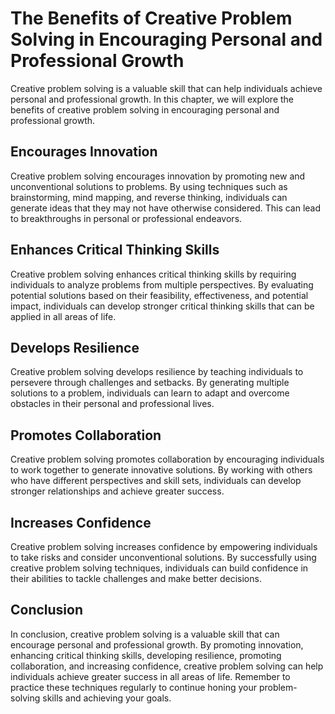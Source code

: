 The Benefits of Creative Problem Solving in Encouraging Personal and Professional Growth
=============================================================================================================================

Creative problem solving is a valuable skill that can help individuals achieve personal and professional growth. In this chapter, we will explore the benefits of creative problem solving in encouraging personal and professional growth.

Encourages Innovation
---------------------

Creative problem solving encourages innovation by promoting new and unconventional solutions to problems. By using techniques such as brainstorming, mind mapping, and reverse thinking, individuals can generate ideas that they may not have otherwise considered. This can lead to breakthroughs in personal or professional endeavors.

Enhances Critical Thinking Skills
---------------------------------

Creative problem solving enhances critical thinking skills by requiring individuals to analyze problems from multiple perspectives. By evaluating potential solutions based on their feasibility, effectiveness, and potential impact, individuals can develop stronger critical thinking skills that can be applied in all areas of life.

Develops Resilience
-------------------

Creative problem solving develops resilience by teaching individuals to persevere through challenges and setbacks. By generating multiple solutions to a problem, individuals can learn to adapt and overcome obstacles in their personal and professional lives.

Promotes Collaboration
----------------------

Creative problem solving promotes collaboration by encouraging individuals to work together to generate innovative solutions. By working with others who have different perspectives and skill sets, individuals can develop stronger relationships and achieve greater success.

Increases Confidence
--------------------

Creative problem solving increases confidence by empowering individuals to take risks and consider unconventional solutions. By successfully using creative problem solving techniques, individuals can build confidence in their abilities to tackle challenges and make better decisions.

Conclusion
----------

In conclusion, creative problem solving is a valuable skill that can encourage personal and professional growth. By promoting innovation, enhancing critical thinking skills, developing resilience, promoting collaboration, and increasing confidence, creative problem solving can help individuals achieve greater success in all areas of life. Remember to practice these techniques regularly to continue honing your problem-solving skills and achieving your goals.
